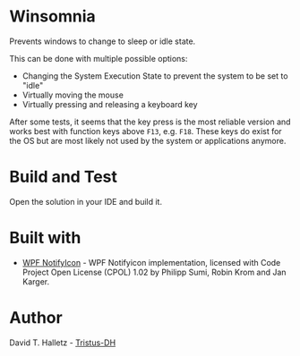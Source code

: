# Winsomnia

Prevents windows to change to sleep or idle state.

This can be done with multiple possible options:

* Changing the System Execution State to prevent the system to be set to "idle"
* Virtually moving the mouse
* Virtually pressing and releasing a keyboard key

After some tests, it seems that the key press is the most reliable version and works best with function keys above `F13`, e.g. `F18`. These keys do exist for the OS but are most likely not used by the system or applications anymore.


# Build and Test

Open the solution in your IDE and build it. 


# Built with

* [WPF NotifyIcon](https://github.com/hardcodet/wpf-notifyicon) - WPF Notifyicon implementation, licensed with Code Project Open License (CPOL) 1.02 by Philipp Sumi, Robin Krom and Jan Karger.


# Author

David T. Halletz - [Tristus-DH](https://github.com/Tristus-DH)
